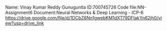 Name: Vinay Kumar Reddy Gunuguntla ID:700745726 Code file:NN-Assignment6 Document:Neural Networks & Deep Learning - ICP-6 
https://drive.google.com/file/d/1DCbZ6Nn1gwebKM1dXT79DFIakYn62jh0/view?usp=drive_link

